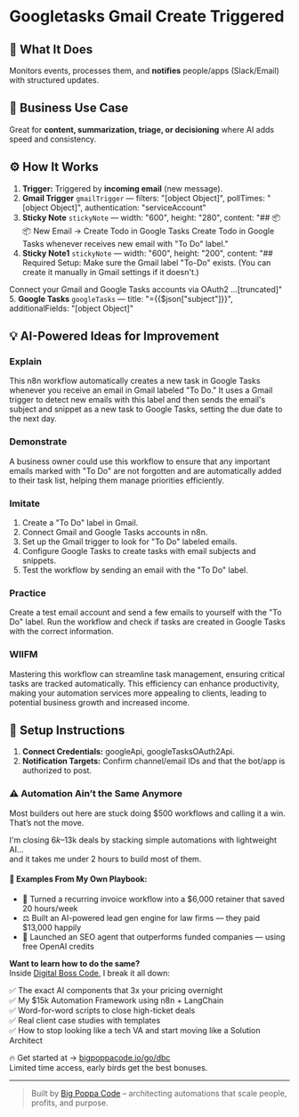 # Googletasks Gmail Create Triggered
  ## 🚀 What It Does
  Monitors events, processes them, and **notifies** people/apps (Slack/Email) with structured updates.
  
  ## 💼 Business Use Case
  Great for **content, summarization, triage, or decisioning** where AI adds speed and consistency.
  
  ## ⚙️ How It Works
  1. **Trigger:** Triggered by **incoming email** (new message).
  2. **Gmail Trigger** `gmailTrigger` — filters: "[object Object]", pollTimes: "[object Object]", authentication: "serviceAccount"
3. **Sticky Note** `stickyNote` — width: "600", height: "280", content: "## 📦 📦 New Email → Create Todo in Google Tasks
Create Todo in Google Tasks whenever receives new email with "To Do" label."
4. **Sticky Note1** `stickyNote` — width: "600", height: "200", content: "## Required Setup:
Make sure the Gmail label "To-Do" exists. (You can create it manually in Gmail settings if it doesn't.)

Connect your Gmail and Google Tasks accounts via OAuth2 …[truncated]"
5. **Google Tasks** `googleTasks` — title: "={{$json["subject"]}}", additionalFields: "[object Object]"
  
  ## 💡 AI-Powered Ideas for Improvement
  ### Explain
This n8n workflow automatically creates a new task in Google Tasks whenever you receive an email in Gmail labeled "To Do." It uses a Gmail trigger to detect new emails with this label and then sends the email's subject and snippet as a new task to Google Tasks, setting the due date to the next day.

### Demonstrate
A business owner could use this workflow to ensure that any important emails marked with "To Do" are not forgotten and are automatically added to their task list, helping them manage priorities efficiently.

### Imitate
1. Create a "To Do" label in Gmail.
2. Connect Gmail and Google Tasks accounts in n8n.
3. Set up the Gmail trigger to look for "To Do" labeled emails.
4. Configure Google Tasks to create tasks with email subjects and snippets.
5. Test the workflow by sending an email with the "To Do" label.

### Practice
Create a test email account and send a few emails to yourself with the "To Do" label. Run the workflow and check if tasks are created in Google Tasks with the correct information.

### WIIFM
Mastering this workflow can streamline task management, ensuring critical tasks are tracked automatically. This efficiency can enhance productivity, making your automation services more appealing to clients, leading to potential business growth and increased income.
  
  ## 🔧 Setup Instructions
  1. **Connect Credentials:** googleApi, googleTasksOAuth2Api.
2. **Notification Targets:** Confirm channel/email IDs and that the bot/app is authorized to post.
  
### ⚠️ Automation Ain’t the Same Anymore

Most builders out here are stuck doing $500 workflows and calling it a win.  
That’s not the move.  

I'm closing $6k–$13k deals by stacking simple automations with lightweight AI...  
and it takes me under 2 hours to build most of them.

#### 🧠 Examples From My Own Playbook:
- 🔁 Turned a recurring invoice workflow into a $6,000 retainer that saved 20 hours/week  
- ⚖️ Built an AI-powered lead gen engine for law firms — they paid $13,000 happily  
- 🚀 Launched an SEO agent that outperforms funded companies — using free OpenAI credits  

**Want to learn how to do the same?**  
Inside [Digital Boss Code](https://bigpoppacode.io/go/dbc), I break it all down:

✅ The exact AI components that 3x your pricing overnight  
✅ My $15k Automation Framework using n8n + LangChain  
✅ Word-for-word scripts to close high-ticket deals  
✅ Real client case studies with templates  
✅ How to stop looking like a tech VA and start moving like a Solution Architect  

🔥 Get started at → [bigpoppacode.io/go/dbc](https://bigpoppacode.io/go/dbc)  
Limited time access, early birds get the best bonuses.

---
> Built by [Big Poppa Code](https://bigpoppacode.io) – architecting automations that scale people, profits, and purpose.
  